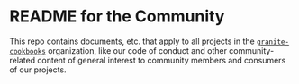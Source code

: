 # README for the Community

This repo contains documents, etc. that apply to all projects in the [`granite-cookbooks`](https://github.com/granite-cookbooks) organization, like our code of conduct and other community-related content of general interest to community members and consumers of our projects. 
